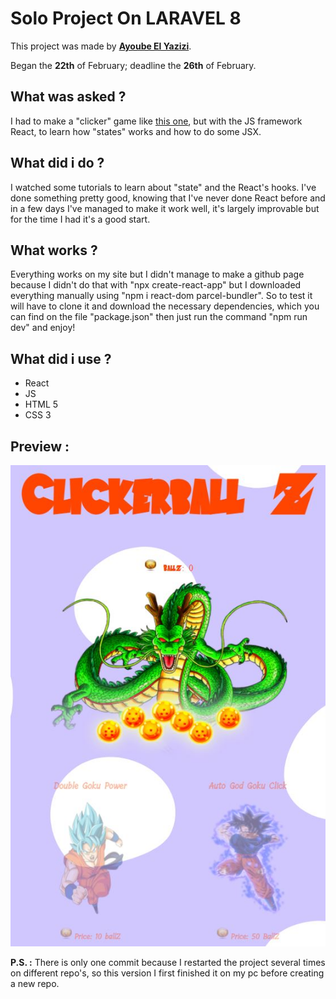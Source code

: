 # Solo Project On LARAVEL 8

This project was made by [**Ayoube El Yazizi**](https://github.com/ayoubelyazizi).

Began the **22th** of February; deadline the **26th** of February.

## What was asked ? 

I had to make a "clicker" game like [this one](https://orteil.dashnet.org/cookieclicker/), but with the JS framework React, to learn how "states" works and how to do some JSX.

## What did i do ?
I watched some tutorials to learn about "state" and the React's hooks.
I've done something pretty good, knowing that I've never done React before and in a few days I've managed to make it work well, it's largely improvable but for the time I had it's a good start.

## What works ?

Everything works on my site but I didn't manage to make a github page because I didn't do that with "npx create-react-app" but I downloaded everything manually using "npm i react-dom parcel-bundler". So to test it will have to clone it and download the necessary dependencies, which you can find on the file "package.json" then just run the command "npm run dev" and enjoy!

## What did i use ? 

* React 
* JS
* HTML 5
* CSS 3

## Preview : 
![](/img/dbzclicker.jpg)

**P.S. :** There is only one commit because I restarted the project several times on different repo's, so this version I first finished it on my pc before creating a new repo.